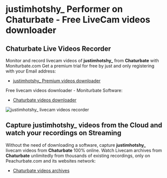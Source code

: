 # justimhotshy_ Performer on Chaturbate - Free LiveCam videos downloader

## Chaturbate Live Videos Recorder

Monitor and record livecam videos of **justimhotshy_** from **Chaturbate** with Moniturbate.com
Get a premium trial for free by just and only registering with your Email address:
* [justimhotshy_ Premium videos downloader](https://moniturbate.com/request-demo-licence-key.html)

Free livecam videos downloader - Moniturbate Software:
* [Chaturbate videos downloader](https://moniturbate.com/moniturbate-download-software.html)

![justimhotshy_ livecam videos recorder](https://peachurnet.com/templates/moniturbate-software.png)


## Capture justimhotshy_ videos from the Cloud and watch your recordings on Streaming

Without the need of downloading a software, capture **justimhotshy_** livecam videos from **Chaturbate** 100% online.
Watch Livecam archives from **Chaturbate** unlimitedly from thousands of existing recordings, only on Peachurbate.com and its websites network:
* [Chaturbate videos archives](https://peachurnet.com/)